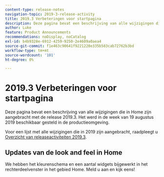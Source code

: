 ```yaml
---
content-type: release-notes
navigation-topic: 2019-3-release-activity
title: 2019.3 Verbeteringen voor startpagina
description: Deze pagina bevat een beschrijving van alle wijzigingen die in Home zijn aangebracht met de release 2019.3. Het werd in de week van 19 augustus 2019 beschikbaar gesteld in de productieomgeving.
author: Luke
feature: Product Announcements
recommendations: noDisplay, noCatalog
exl-id: b4b9328e-6912-4259-9250-2e4609a0aea4
source-git-commit: f1e463c90641f9221228e335b583cab72762b3bd
workflow-type: tm+mt
source-wordcount: '101'
ht-degree: 0%

---
```


# 2019.3 Verbeteringen voor startpagina

Deze pagina bevat een beschrijving van alle wijzigingen die in Home zijn aangebracht met de release 2019.3. Het werd in de week van 19 augustus 2019 beschikbaar gesteld in de productieomgeving.

Voor een lijst met alle wijzigingen die in 2019 zijn aangebracht, raadpleegt u [Overzicht van releaseactiviteiten 2019.3](../../../../product-announcements/product-releases/quarterly-release-archive/2019.3-release-activity/2019-3-release-activity-overview.md).

## Updates van de look and feel in Home

We hebben het kleurenschema en een aantal widgets bijgewerkt in het rechterdeelvenster in het gebied Home. Meld u aan en kijk eens!
